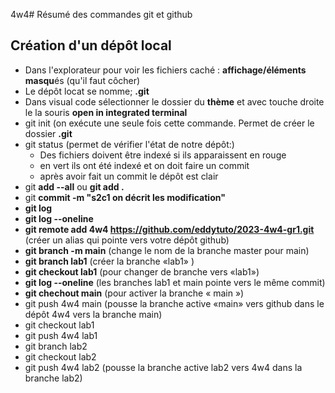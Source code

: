 4w4# Résumé des commandes git et github

## Création d'un dépôt local

- Dans l'explorateur pour voir les fichiers caché : **affichage/éléments masqu**és (qu'il faut côcher)
- Le dépôt locat se nomme; **.git**
- Dans visual code sélectionner le dossier du **thème** et avec touche droite le la souris **open in integrated terminal**
- git init (on exécute une seule fois cette commande. Permet de créer le dossier **.git**
- git status (permet de vérifier l'état de notre dépôt:)
  - Des fichiers doivent être indexé si ils apparaissent en rouge
  - en vert ils ont été indexé et on doit faire un commit
  - après avoir fait un commit le dépôt est clair
- git **add --all** ou **git add .**
- git **commit -m "s2c1 on décrit les modification"**
- **git log**
- **git log --oneline**
- **git remote add 4w4 https://github.com/eddytuto/2023-4w4-gr1.git** (créer un alias qui pointe vers votre dépôt github)
- **git branch -m main** (change le nom de la branche master pour main)
- **git branch lab1** (créer la branche «lab1» )
- **git checkout lab1** (pour changer de branche vers «lab1»)
- **git log --oneline** (les branches lab1 et main pointe vers le même commit)
- **git chechout main** (pour activer la branche « main »)
- git push 4w4 main (pousse la branche active «main» vers github dans le dépôt 4w4 vers la branche main)
- git checkout lab1
- git push 4w4 lab1
- git branch lab2
- git checkout lab2
- git push 4w4 lab2 (pousse la branche active lab2 vers 4w4 dans la branche lab2)

